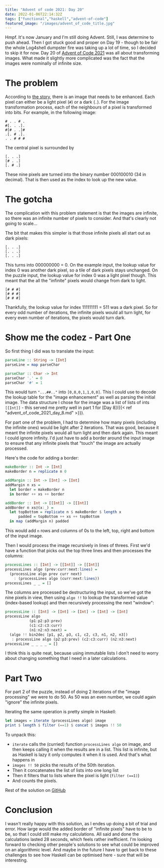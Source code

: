 ```yaml
---
title: "Advent of code 2021: Day 20"
date: 2022-01-06T22:14:32Z
tags: ["functional","haskell","advent-of-code"]
featured_image: "/images/advent_of_code_title.jpg"
---
```


Hmpf.  It's now January and I'm still doing Advent.  Still, I was determine to push ahead.  Then I got stuck good and
proper on Day 19 - though to be fair the whole Log4shell dumpster fire was taking up a lot of time, so I decided to
skip it for now.
Day 20 of [Advent of Code 2021](https://adventofcode.com/2021) was all about transforming images.  What made it
slightly more complicated was the fact that the images were nominally of infinite size.

# The problem

According to [the story](https://adventofcode.com/2021/day/20), there is an image that needs to be enhanced.  Each
pixel can either be a light pixel (`#`) or a dark (`.`).  For the image transformation process, each of the neighbours
of a pixel is transformed into bits. For example, in the following image:

```
# . . # .
#[. . .].
#[# . .]#
.[. # .].
. . # # #
```

The central pixel is surrounded by 

```
[. . .]
[# . .]
[. # .]
```

These nine pixels are turned into the binary number 000100010 (34 in decimal).  That is then used as the index to look
up the new value.

# The gotcha

The complication with this problem statement is that the images are infinite, so there was an infinite number
of pixels to consider.  And that's clearly not going to scale...

The bit that makes this simpler is that those infinite pixels all start out as dark pixels:

```
[. . .]
[. . .]
[. . .]
```

This turns into 000000000 = 0.  On the example input, the lookup value for index 0 was another dark pixel, so a tile
of dark pixels stays unchanged.  On the puzzle input, the lookup value for index 0 was a light pixel though.  This meant
that the all the "infinite" pixels would change from dark to light.

```
[# # #]
[# # #]
[# # #]
```

Thankfully, the lookup value for index 111111111 = 511 was a dark pixel.  So for every odd number of iterations, the 
infinite pixels would all turn light, for every even number of iterations, the pixels would turn dark.

# Show me the codez - Part One

So first thing I did was to translate the input:

```haskell
parseLine :: String -> [Int]
parseLine = map parseChar

parseChar :: Char -> Int
parseChar '.' = 0
parseChar '#' = 1
```

This would turn `"...##.."` into `[0,0,0,1,1,0,0]`.  This I could use to decode the lookup table for the "image
enhancement" as well as parsing the initial image.  The data structure I chose for the image was a list of lists of ints 
`[[Int]]` - this served me pretty well in part 1 for [Day 8]({{< ref "advent_of_code_2021_day_8.md" >}}).

For part one of the problem, I had to determine how many
pixels (including the infinite ones) would be light after 2 iterations.  That was good, because it meant the infinite
pixels would all turn light and then dark again.  This meant I could ignore infinity.  I'd just have to add a border
around the input image to ensure that any infinite pixels that "touch" the image are actually processed.

Here's the code for adding a border:

```haskell
makeBorder :: Int -> [Int]
makeBorder n = replicate n 0

addMargin :: Int -> [Int] -> [Int]
addMargin n xs =
  let border = makeBorder n
  in border ++ xs ++ border

addBorder :: Int -> [[Int]] -> [[Int]]
addBorder n xs@(x:_) =
  let topBottom = replicate n $ makeBorder $ length x
      padded = topBottom ++ xs ++ topBottom
  in map (addMargin n) padded
```

This would add `n` rows and columns of 0s to the left, top, right and bottom of the input image.

Then I would process the image recursively in lines of threes.  First we'd have a function that picks out the top
three lines and then processes the columns:

```haskell
processLines :: [Int] -> [[Int]] -> [[Int]]
processLines algo (prev:curr:next:lines) = 
  (processLine algo prev curr next) 
    : (processLines algo (curr:next:lines))
processLines _ _ = []
```

The columns are processed be destructuring the input, so we've got the nine pixels in view, then using `algo !!` to 
lookup the transformed value (index-based lookup) and then recursively processing the next "window":

```haskell
processLine :: [Int] -> [Int] -> [Int] -> [Int] -> [Int]
processLine algo 
           (p1:p2:p3:prev)
           (c1:c2:c3:curr)
           (n1:n2:n3:next) =
  (algo !! bin2dec [p1, p2, p3, c1, c2, c3, n1, n2, n3]) 
   : processLine algo (p2:p3:prev) (c2:c3:curr) (n2:n3:next)
processLine _ _ _ _ = []
```

I think this is quite neat, because using immutable lists I don't need to worry about changing something that I need
in a later calculations.

# Part Two

For part 2 of the puzzle, instead of doing 2 iterations of the "image processing" we were to do 50.  As 50 was an
even number, we could again "ignore" the infinite pixels.

Iterating the same operation is pretty simple in Haskell:

```haskell
let images = iterate (processLines algo) image
print $ length $ filter (==1) $ concat $ images !! 50
```

To unpack this:

- `iterate` calls the (curried) function `processLines algo` on image, and then keeps calling it when the results
  are in a list.  This list is infinite, but as Haskell is lazy it only computes it when it is used.  And that's
  what happens in
- `images !! 50` picks the results of the 50th iteration.  
- Then it concatenates the list of lists into one long list
- Then it filters that to lists where the pixel is light (`filter (==1)`)
- And counts the pixels.

Rest of the solution on [GitHub](https://github.com/beny23/advent-of-code/tree/main/2021/haskell/day20) 

# Conclusion

I wasn't really happy with this solution, as I endes up doing a bit of trial and error.  How large would
the added border of "infinite pixels" have to be to be, so that I could still make my calculations.  All said
and done the calculations lasted 28 seconds, which feels rather inefficient.  I'm looking forward to checking
other people's solutions to see what could be improved on an algorithmic level.  And maybe in the future I have
to get back to these challenges to see how Haskell can be optimised here - sure that will be interesting.

